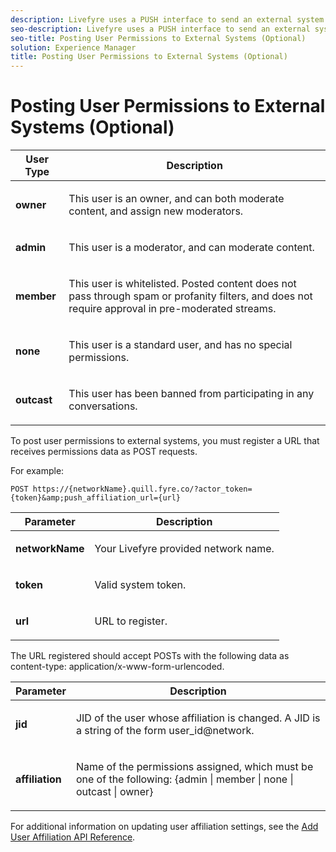 ```yaml
---
description: Livefyre uses a PUSH interface to send an external system information about changes to user permissions.
seo-description: Livefyre uses a PUSH interface to send an external system information about changes to user permissions.
seo-title: Posting User Permissions to External Systems (Optional)
solution: Experience Manager
title: Posting User Permissions to External Systems (Optional)
---
```


# Posting User Permissions to External Systems (Optional)

<table frame="all" rowsep="1" colsep="1" id="table_trz_nxf_gz"> 
 <title>Types of Users in Livefyre Studio</title> 
 <tgroup cols="2"> 
  <colspec colname="c1" colnum="1" colwidth="1.0*" /> 
  <colspec colname="c2" colnum="2" colwidth="1.0*" /> 
  <thead> 
   <tr> 
    <th class="entry">User Type</th> 
    <th class="entry">Description</th> 
   </tr> 
  </thead> 
  <tbody> 
   <tr> 
    <td><b>owner</b></td> 
    <td> <p>This user is an owner, and can both moderate content, and assign new moderators.</p> </td> 
   </tr> 
   <tr> 
    <td><b>admin</b></td> 
    <td> <p>This user is a moderator, and can moderate content.</p> </td> 
   </tr> 
   <tr> 
    <td><b>member</b></td> 
    <td> <p>This user is whitelisted. Posted content does not pass through spam or profanity filters, and does not require approval in pre-moderated streams.</p> </td> 
   </tr> 
   <tr> 
    <td><b>none</b></td> 
    <td> <p>This user is a standard user, and has no special permissions.</p> </td> 
   </tr> 
   <tr> 
    <td><b>outcast</b></td> 
    <td> <p>This user has been banned from participating in any conversations.</p> </td> 
   </tr> 
  </tbody> 
 </tgroup> 
</table>

To post user permissions to external systems, you must register a URL that receives permissions data as POST requests.

For example:

```
POST https://{networkName}.quill.fyre.co/?actor_token={token}&amp;push_affiliation_url={url}
```
<table frame="all" rowsep="1" colsep="1" id="table_cgn_xxf_gz"> 
 <tgroup cols="2"> 
  <colspec colname="c1" colnum="1" colwidth="1.0*" /> 
  <colspec colname="c2" colnum="2" colwidth="1.0*" /> 
  <thead> 
   <tr> 
    <th class="entry">Parameter</th> 
    <th class="entry">Description</th> 
   </tr> 
  </thead> 
  <tbody> 
   <tr> 
    <td><b>networkName</b></td> 
    <td> <p>Your Livefyre provided network name.</p> </td> 
   </tr> 
   <tr> 
    <td><b>token</b></td> 
    <td> <p>Valid system token.</p> </td> 
   </tr> 
   <tr> 
    <td><b>url</b></td> 
    <td> <p>URL to register.</p> </td> 
   </tr> 
  </tbody> 
 </tgroup> 
</table>

The URL registered should accept POSTs with the following data as content-type: application/x-www-form-urlencoded.

<table frame="all" rowsep="1" colsep="1" id="table_obz_1yf_gz"> 
 <tgroup cols="2"> 
  <colspec colname="c1" colnum="1" colwidth="1.0*" /> 
  <colspec colname="c2" colnum="2" colwidth="1.0*" /> 
  <thead> 
   <tr> 
    <th class="entry">Parameter</th> 
    <th class="entry">Description</th> 
   </tr> 
  </thead> 
  <tbody> 
   <tr> 
    <td><b>jid</b></td> 
    <td> <p>JID of the user whose affiliation is changed. A JID is a string of the form user_id@network.</p> </td> 
   </tr> 
   <tr> 
    <td><b>affiliation</b></td> 
    <td> <p>Name of the permissions assigned, which must be one of the following: <span class="keyword">{admin | member | none | outcast | owner}</span></p> </td> 
   </tr> 
  </tbody> 
 </tgroup> 
</table>

For additional information on updating user affiliation settings, see the [Add User Affiliation API Reference](http://api.livefyre.com/docs/apis/by-category/user-management#operation=urn:livefyre:apis:quill:operations:api:v3.0:affiliation:add:method=post).

